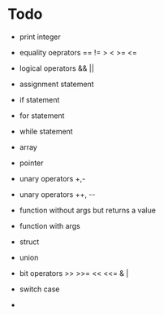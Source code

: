 # Todo

- print integer

- equality oeprators == != > < >= <=
- logical operators && || 

- assignment statement
- if statement
- for statement
- while statement

- array
- pointer

- unary operators +,-
- unary operators ++, --

- function without args but returns a value
- function with args

- struct
- union

- bit operators >> >>= << <<= & | 
- switch case
- 

